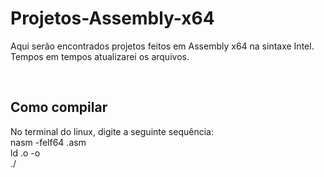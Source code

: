 <h1>Projetos-Assembly-x64</h1>

<p>
Aqui serão encontrados projetos feitos em Assembly x64 na sintaxe Intel.
Tempos em tempos atualizarei os arquivos.
</p>
<br>
<h2>Como compilar</h2>

<p>
No terminal do linux, digite a seguinte sequência: <br>
nasm -felf64 <nome_do_arquivo>.asm <br>
ld <nome_do_arquivo>.o -o <nome_do_arquivo> <br>
./<nome_do_arquivo>
</p>
